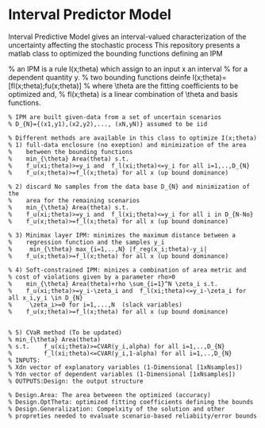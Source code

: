 # Interval Predictor Model

Interval Predictive Model gives an interval-valued characterization of the uncertainty affecting the stochastic process
This repository presents a matlab class to optimized the bounding functions defining an IPM 


 % an IPM is a rule I(x;theta) which assign to an input x an interval
    % for a dependent quantity y.
    % two bounding functions deinfe I(x;theta)=[fl(x;theta);fu(x;theta)]
    % where \theta are the fitting coefficients to be optimized and,
    % fl(x;theta) is a linear combination of \theta and basis functions.
    
    % IPM are built given-data from a set of uncertain scenarios
    % D_{N}={(x1,y1),(x2,y2),..., (xN,yN)} assumed to be iid
    
    % Different methods are available in this class to optimize I(x;theta)
    % 1) full-data enclosure (no exeption) and minimization of the area
    %    between the bounding functions
    %    min_{\theta} Area(theta) s.t.
    %    f_u(xi;theta)>=y_i and  f_l(xi;theta)<=y_i for all i=1,..,D_{N}
    %    f_u(x;theta)>=f_l(x;theta) for all x (up bound dominance)
    
    % 2) discard No samples from the data base D_{N} and minimization of the
    %    area for the remaining scenarios
    %    min_{\theta} Area(theta) s.t.
    %    f_u(xi;theta)>=y_i and  f_l(xi;theta)<=y_i for all i in D_{N-No}
    %    f_u(x;theta)>=f_l(x;theta) for all x (up bound dominance)
    
    % 3) Minimax layer IPM: minimizes the maximum distance between a
    %    regression function and the samples y_i
    %     min_{\theta} max_{i=1,..,N} |f_reg(x_i;theta)-y_i|
    %    f_u(x;theta)>=f_l(x;theta) for all x (up bound dominance)
    
    % 4) Soft-constrained IPM: minizes a combination of area metric and
    % cost of violations given by a parameter rho>0
    %    min_{\theta} Area(theta)+rho \sum_{i=1}^N \zeta_i s.t.
    %    f_u(xi;theta)>=y_i-\zeta_i and  f_l(xi;theta)<=y_i-\zeta_i for all x_i,y_i \in D_{N}
    %     \zeta_i>=0 for i=1,...,N  (slack variables)
    %    f_u(x;theta)>=f_l(x;theta) for all x (up bound dominance)
    
    
    % 5) CVaR method (To be updated)
    % min_{\theta} Area(theta)
    % s.t.    f_u(xi;theta)>=CVAR(y_i,alpha) for all i=1,..,D_{N}
    %         f_l(xi;theta)<=CVAR(y_i,1-alpha) for all i=1,..,D_{N}
    % INPUTS:
    % Xdn vector of explanatory variables (1-Dimensional [1xNsamples])
    % Ydn vector of dependent variables (1-Dimensional [1xNsamples])
    % OUTPUTS:Design: the output structure
    
    % Design.Area: The area betweeen the optimized (accuracy)
    % Design.OptTheta: optimized fitting coefficients defining the bounds
    % Design.Generalization: Compelxity of the solution and other
    % propreties needed to evaluate scenario-based reliabiity/error bounds
